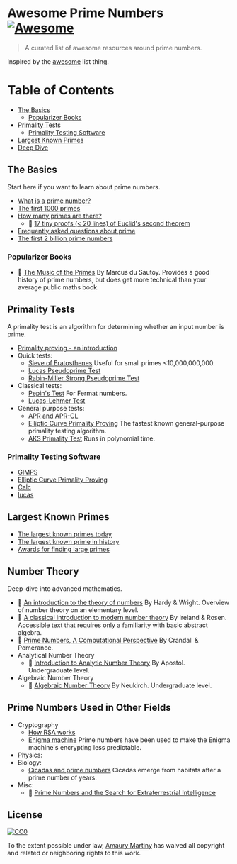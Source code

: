 # Awesome Prime Numbers [![Awesome](https://awesome.re/badge.svg)](https://awesome.re)

> A curated list of awesome resources around prime numbers.

Inspired by the [awesome](https://github.com/sindresorhus/awesome) list thing.

# Table of Contents

- [The Basics](#the-basics)
  - [Popularizer Books](#popularizer-books)
- [Primality Tests](#primality-tests)
  - [Primality Testing Software](#primality-testing-software)
- [Largest Known Primes](#largest-known-primes)
- [Deep Dive](#deep-dive)

## The Basics

Start here if you want to learn about prime numbers.

- [What is a prime number?](https://primes.utm.edu/glossary/page.php?sort=Prime)
- [The first 1000 primes](https://prime-numbers.info/list/first-1000-primes)
- [How many primes are there?](https://primes.utm.edu/howmany.html)
  - 📄 [17 tiny proofs (< 20 lines) of Euclid's second theorem](https://pdfs.semanticscholar.org/d076/cef0cd81615d9649219c138a8840322a9bc3.pdf)
- [Frequently asked questions about prime](https://primes.utm.edu/notes/faq/)
- [The first 2 billion prime numbers](http://www.primos.mat.br/2T_en.html)

### Popularizer Books

- 📖 [The Music of the Primes](https://plus.maths.org/content/music-primes) By Marcus du Sautoy. Provides a good history of prime numbers, but does get more technical than your average public maths book.

## Primality Tests

A primality test is an algorithm for determining whether an input number is prime.

- [Primality proving - an introduction](https://primes.utm.edu/prove/prove1.html)
- Quick tests:
  - [Sieve of Eratosthenes](https://primes.utm.edu/prove/prove2_1.html) Useful for small primes <10,000,000,000.
  - [Lucas Pseudoprime Test](http://mathworld.wolfram.com/LucasPseudoprime.html)
  - [Rabin-Miller Strong Pseudoprime Test](http://mathworld.wolfram.com/Rabin-MillerStrongPseudoprimeTest.html)
- Classical tests:
  - [Pepin's Test](https://primes.utm.edu/prove/prove3_1.html) For Fermat numbers.
  - [Lucas-Lehmer Test](http://mathworld.wolfram.com/Lucas-LehmerTest.html)
- General purpose tests:
  - [APR and APR-CL](https://primes.utm.edu/prove/prove4_1.html)
  - [Elliptic Curve Primality Proving](http://mathworld.wolfram.com/EllipticCurvePrimalityProving.html) The fastest known general-purpose primality testing algorithm.
  - [AKS Primality Test](http://mathworld.wolfram.com/AKSPrimalityTest.html) Runs in polynomial time.

### Primality Testing Software

- [GIMPS](https://www.mersenne.org/download/)
- [Elliptic Curve Primality Proving](http://www.lix.polytechnique.fr/%7Emorain/Prgms/ecpp.english.html)
- [Calc](http://www.isthe.com/chongo/tech/comp/calc/index.html)
- [lucas](http://www.isthe.com/chongo/src/calc/lucas-calc)

## Largest Known Primes

- [The largest known primes today](https://www.mersenne.org/primes/)
- [The largest known prime in history](https://en.wikipedia.org/wiki/Largest_known_prime_number#History)
- [Awards for finding large primes](https://www.eff.org/awards/coop/rules)

## Number Theory

Deep-dive into advanced mathematics.

- 📖 [An introduction to the theory of numbers](https://www.maa.org/press/maa-reviews/an-introduction-to-the-theory-of-numbers) By Hardy & Wright. Overview of number theory on an elementary level.
- 📖 [A classical introduction to modern number theory](https://www.springer.com/gp/book/9780387973296) By Ireland & Rosen. Accessible text that requires only a familiarity with basic abstract algebra.
- 📖 [Prime Numbers, A Computational Perspective](https://www.springer.com/gp/book/9780387252827) By Crandall & Pomerance.
- Analytical Number Theory
  - 📖 [Introduction to Analytic Number Theory](https://www.springer.com/gp/book/9780387901633) By Apostol. Undergraduate level.
- Algebraic Number Theory
  - 📖 [Algebraic Number Theory](https://www.springer.com/gp/book/9783540653998) By Neukirch. Undergraduate level.

## Prime Numbers Used in Other Fields

- Cryptography
  - [How RSA works](http://doctrina.org/How-RSA-Works-With-Examples.html)
  - [Enigma machine](https://www.cryptomuseum.com/crypto/enigma/g/a28.htm) Prime numbers have been used to make the Enigma machine's encrypting less predictable.
- Physics:
- Biology:
  - [Cicadas and prime numbers](https://en.wikipedia.org/wiki/Periodical_cicadas) Cicadas emerge from habitats after a prime number of years.
- Misc:
  - 📄 [Prime Numbers and the Search for Extraterrestrial Intelligence](https://www.math.dartmouth.edu/~carlp/PDF/extraterrestrial.pdf)

## License

[![CC0](http://mirrors.creativecommons.org/presskit/buttons/88x31/svg/cc-zero.svg)](https://creativecommons.org/publicdomain/zero/1.0/)

To the extent possible under law, [Amaury Martiny](http://amaurymartiny.com) has waived all copyright and related or neighboring rights to this work.
